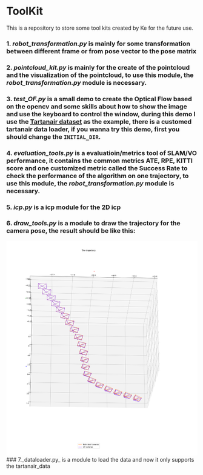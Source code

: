 # ToolKit
This is a repository to store some tool kits created by Ke for the future use. 
### 1. _robot_transformation.py_ is mainly for some transformation between different frame or from pose vector to the pose matrix
### 2. _pointcloud_kit.py_ is mainly for the create of the pointcloud and the visualization of the pointcloud, to use this module, the _robot_transformation.py_ module is necessary.
### 3. _test_OF.py_ is a small demo to create the Optical Flow based on the opencv and some skills about how to show the image and use the keyboard to control the window, during this demo I use the [Tartanair dataset](https://theairlab.org/tartanair-dataset/) as the example, there is a customed tartanair data loader, if you wanna try this demo, first you should change the `INITIAL_DIR`.
### 4. _evaluation_tools.py_ is a evaluatioin/metrics tool of SLAM/VO performance, it contains the common metrics ATE, RPE, KITTI score and one customized metric called the Success Rate to check the performance of the algorithm on one trajectory, to use this module, the _robot_transformation.py_ module is necessary.
### 5. _icp.py_ is a icp module for the 2D icp
### 6. _draw_tools.py_ is a module to draw the trajectory for the camera pose, the result should be like this: 
<img src="https://github.com/GUOkekkk/ToolKit/blob/main/draw_test.png" alt= “test_draw” width="600">
### 7._dataloader.py_ is a module to load the data and now it only supports the tartanair_data
